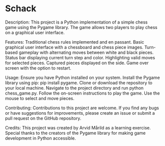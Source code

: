 # Schack

Description:
This project is a Python implementation of a simple chess game using the Pygame library. The game allows two players to play chess on a graphical user interface.

Features:
Traditional chess rules implemented and en passant.
Basic graphical user interface with a chessboard and chess piece images.
Turn-based gameplay with alternating moves between white and black pieces.
Status bar displaying current turn step and color.
Highlighting valid moves for selected pieces.
Captured pieces displayed on the side.
Game over screen with the option to restart.

Usage:
Ensure you have Python installed on your system.
Install the Pygame library using pip: pip install pygame.
Clone or download the repository to your local machine.
Navigate to the project directory and run python chess_game.py.
Follow the on-screen instructions to play the game.
Use the mouse to select and move pieces.

Contributing:
Contributions to this project are welcome. If you find any bugs or have suggestions for improvements, please create an issue or submit a pull request on the GitHub repository.

Credits:
This project was created by Arvid Mårild as a learning exercise. Special thanks to the creators of the Pygame library for making game development in Python accessible.
